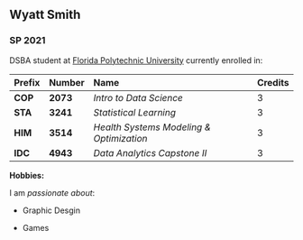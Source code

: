 ## Wyatt Smith

### SP 2021
DSBA student at [Florida Polytechnic University](https://www.floridapoly.edu) currently enrolled in: 

| Prefix             | Number                 | Name                                        | Credits |
| :------------------| :----------------------| :-------------------------------------------| :-------|
| **COP**            | **2073**               | _Intro to Data Science_                     | 3       |
| **STA**            | **3241**               | _Statistical Learning_                      | 3       |
| **HIM**            | **3514**               | _Health Systems Modeling & Optimization_    | 3       |
| **IDC**            | **4943**               | _Data Analytics Capstone II_                | 3       |

**Hobbies:**

I am _passionate about_: 

- Graphic Desgin

- Games
